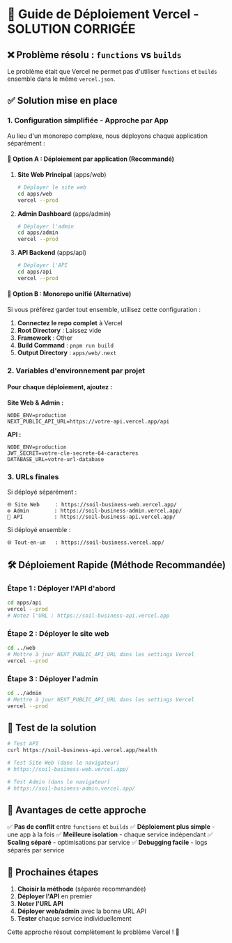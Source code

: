 # 🚀 Guide de Déploiement Vercel - SOLUTION CORRIGÉE

## ❌ Problème résolu : `functions` vs `builds`

Le problème était que Vercel ne permet pas d'utiliser `functions` et `builds` ensemble dans le même `vercel.json`. 

## ✅ Solution mise en place

### 1. Configuration simplifiée - Approche par App

Au lieu d'un monorepo complexe, nous déployons chaque application séparément :

#### 📱 **Option A : Déploiement par application (Recommandé)**

1. **Site Web Principal** (apps/web)
   ```bash
   # Déployer le site web
   cd apps/web
   vercel --prod
   ```

2. **Admin Dashboard** (apps/admin)
   ```bash
   # Déployer l'admin
   cd apps/admin 
   vercel --prod
   ```

3. **API Backend** (apps/api)
   ```bash
   # Déployer l'API
   cd apps/api
   vercel --prod
   ```

#### 🔗 **Option B : Monorepo unifié (Alternative)**

Si vous préférez garder tout ensemble, utilisez cette configuration :

1. **Connectez le repo complet** à Vercel
2. **Root Directory** : Laissez vide
3. **Framework** : Other
4. **Build Command** : `pnpm run build`
5. **Output Directory** : `apps/web/.next`

### 2. Variables d'environnement par projet

#### Pour chaque déploiement, ajoutez :

**Site Web & Admin :**
```env
NODE_ENV=production
NEXT_PUBLIC_API_URL=https://votre-api.vercel.app/api
```

**API :**
```env
NODE_ENV=production
JWT_SECRET=votre-cle-secrete-64-caracteres
DATABASE_URL=votre-url-database
```

### 3. URLs finales

Si déployé séparément :
```
🌐 Site Web     : https://soil-business-web.vercel.app/
⚙️ Admin        : https://soil-business-admin.vercel.app/
🔗 API          : https://soil-business-api.vercel.app/
```

Si déployé ensemble :
```
🌐 Tout-en-un   : https://soil-business.vercel.app/
```

## 🛠️ Déploiement Rapide (Méthode Recommandée)

### Étape 1 : Déployer l'API d'abord
```bash
cd apps/api
vercel --prod
# Notez l'URL : https://soil-business-api.vercel.app
```

### Étape 2 : Déployer le site web
```bash
cd ../web
# Mettre à jour NEXT_PUBLIC_API_URL dans les settings Vercel
vercel --prod
```

### Étape 3 : Déployer l'admin
```bash
cd ../admin
# Mettre à jour NEXT_PUBLIC_API_URL dans les settings Vercel
vercel --prod
```

## 🔧 Test de la solution

```bash
# Test API
curl https://soil-business-api.vercel.app/health

# Test Site Web (dans le navigateur)
# https://soil-business-web.vercel.app/

# Test Admin (dans le navigateur)  
# https://soil-business-admin.vercel.app/
```

## 📝 Avantages de cette approche

✅ **Pas de conflit** entre `functions` et `builds`
✅ **Déploiement plus simple** - une app à la fois
✅ **Meilleure isolation** - chaque service indépendant
✅ **Scaling séparé** - optimisations par service
✅ **Debugging facile** - logs séparés par service

## 🎯 Prochaines étapes

1. **Choisir la méthode** (séparée recommandée)
2. **Déployer l'API** en premier
3. **Noter l'URL API** 
4. **Déployer web/admin** avec la bonne URL API
5. **Tester** chaque service individuellement

Cette approche résout complètement le problème Vercel ! 🚀